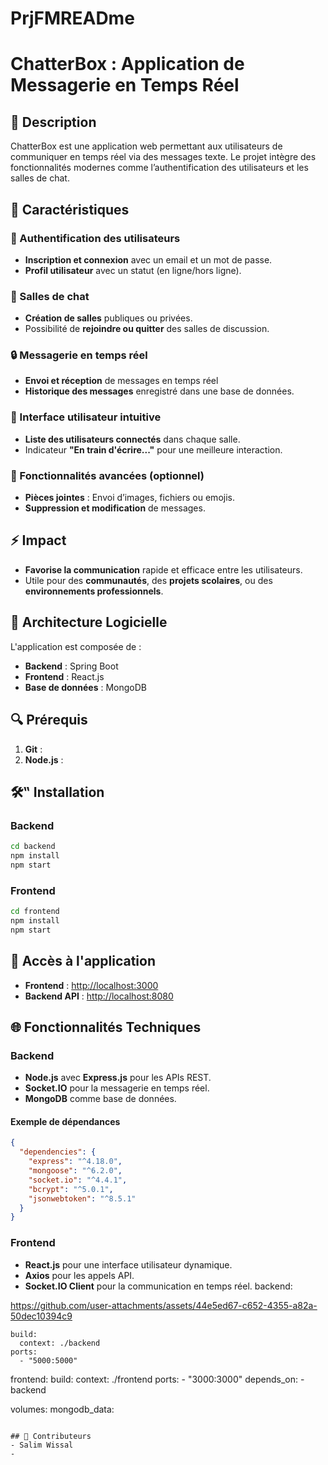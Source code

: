 # PrjFMREADme
# ChatterBox : Application de Messagerie en Temps Réel

## 📖 Description
ChatterBox est une application web permettant aux utilisateurs de communiquer en temps réel via des messages texte. Le projet intègre des fonctionnalités modernes comme l’authentification des utilisateurs et les salles de chat.

## 🔧 Caractéristiques

### 🔑 Authentification des utilisateurs
- **Inscription et connexion** avec un email et un mot de passe.
- **Profil utilisateur** avec un statut (en ligne/hors ligne).

### 🔌 Salles de chat
- **Création de salles** publiques ou privées.
- Possibilité de **rejoindre ou quitter** des salles de discussion.

### 🔒 Messagerie en temps réel
- **Envoi et réception** de messages en temps réel 
- **Historique des messages** enregistré dans une base de données.

### 🔄 Interface utilisateur intuitive
- **Liste des utilisateurs connectés** dans chaque salle.
- Indicateur **"En train d'écrire..."** pour une meilleure interaction.

### 💪 Fonctionnalités avancées (optionnel)
- **Pièces jointes** : Envoi d’images, fichiers ou emojis.
- **Suppression et modification** de messages.

## ⚡ Impact
- **Favorise la communication** rapide et efficace entre les utilisateurs.
- Utile pour des **communautés**, des **projets scolaires**, ou des **environnements professionnels**.

## 🔧 Architecture Logicielle
L'application est composée de :

- **Backend** : Spring Boot 
- **Frontend** : React.js
- **Base de données** : MongoDB

## 🔍 Prérequis
1. **Git** : 
2. **Node.js** : 


## 🛠‟ Installation

### Backend
```bash
cd backend
npm install
npm start
```

### Frontend
```bash
cd frontend
npm install
npm start
```



## 🏢 Accès à l'application
- **Frontend** : [http://localhost:3000](http://localhost:3000)
- **Backend API** : [http://localhost:8080](http://localhost:8080)

## 🌐 Fonctionnalités Techniques

### Backend
- **Node.js** avec **Express.js** pour les APIs REST.
- **Socket.IO** pour la messagerie en temps réel.
- **MongoDB** comme base de données.

#### Exemple de dépendances
```json
{
  "dependencies": {
    "express": "^4.18.0",
    "mongoose": "^6.2.0",
    "socket.io": "^4.4.1",
    "bcrypt": "^5.0.1",
    "jsonwebtoken": "^8.5.1"
  }
}
```

### Frontend
- **React.js** pour une interface utilisateur dynamique.
- **Axios** pour les appels API.
- **Socket.IO Client** pour la communication en temps réel.
  backend:

https://github.com/user-attachments/assets/44e5ed67-c652-4355-a82a-50dec10394c9


    build:
      context: ./backend
    ports:
      - "5000:5000"
  frontend:
    build:
      context: ./frontend
    ports:
      - "3000:3000"
    depends_on:
      - backend

volumes:
  mongodb_data:
```

## 👥 Contributeurs
- Salim Wissal
-
  


